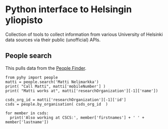 # Python interface to Helsingin yliopisto

Collection of tools to collect information from various University of Helsinki data sources via their public (unofficial) APIs.

## People search

This pulls data from the [People Finder](https://www.helsinki.fi/en/people/people-finder).

```
from pyhy import people
matti = people.search('Matti Nelimarkka')
print( "Call Matti", matti['mobileNumber'] )
print( "Matti works at", matti['researchOrganization'][-1]['name'])

csds_org_id = matti['researchOrganization'][-1]['id']
csds = people.by_organisation( csds_org_id  )

for member in csds:
  print('Also working at CSCS:', member['firstnames'] + ' ' + member['lastname'])
```
